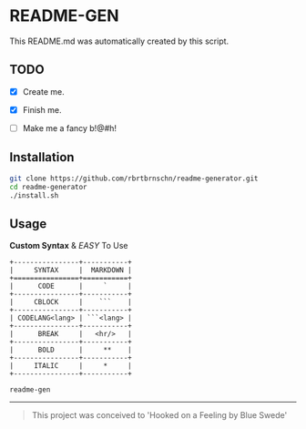 # README-GEN
This README.md was automatically created by this script.
## TODO

* [X] Create me.

* [X] Finish me.

* [ ] Make me a fancy b!@#h!

## Installation

```bash
git clone https://github.com/rbrtbrnschn/readme-generator.git
cd readme-generator
./install.sh

```


## Usage
**Custom Syntax** & *EASY* To Use
```
+----------------+-----------+
|     SYNTAX     |  MARKDOWN |
+================+===========+
|      CODE      |     `     |
+----------------+-----------+
|     CBLOCK     |    ```    |
+----------------+-----------+
| CODELANG<lang> | ```<lang> |
+----------------+-----------+
|      BREAK     |   <hr/>   |
+----------------+-----------+
|      BOLD      |     **    |
+----------------+-----------+
|     ITALIC     |     *     |
+----------------+-----------+

readme-gen
```

<hr/>

> This project was conceived to 'Hooked on a Feeling by Blue Swede'

